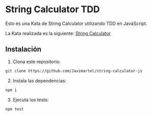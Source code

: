 # String Calculator TDD 

Esto es una Kata de String Calculator utilizando TDD en JavaScript.

La Kata realizada es la siguiente: [String Calculator](https://codingdojo.org/kata/StringCalculator/)

## Instalación

1. Clona este repositorio:

```bash
git clone https://github.com/Javimartel/string-calculator-js
```

2. Instala las dependencias:

```bash
npm i
```

3. Ejecuta los tests:

```bash
npm test
```
